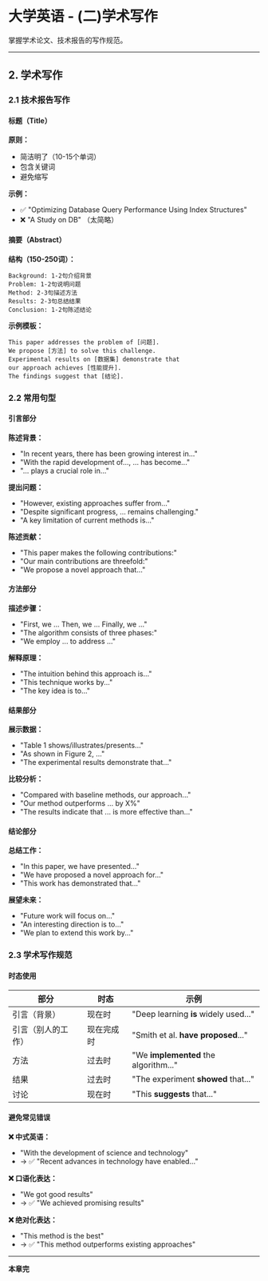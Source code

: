 # 大学英语 - (二)学术写作

掌握学术论文、技术报告的写作规范。

---

## 2. 学术写作

### 2.1 技术报告写作

#### 标题（Title）

**原则：**
- 简洁明了（10-15个单词）
- 包含关键词
- 避免缩写

**示例：**
- ✅ "Optimizing Database Query Performance Using Index Structures"
- ❌ "A Study on DB" （太简略）

#### 摘要（Abstract）

**结构（150-250词）：**

```
Background: 1-2句介绍背景
Problem: 1-2句说明问题
Method: 2-3句描述方法
Results: 2-3句总结结果
Conclusion: 1-2句陈述结论
```

**示例模板：**

```
This paper addresses the problem of [问题]. 
We propose [方法] to solve this challenge. 
Experimental results on [数据集] demonstrate that 
our approach achieves [性能提升]. 
The findings suggest that [结论].
```

### 2.2 常用句型

#### 引言部分

**陈述背景：**
- "In recent years, there has been growing interest in..."
- "With the rapid development of..., ... has become..."
- "... plays a crucial role in..."

**提出问题：**
- "However, existing approaches suffer from..."
- "Despite significant progress, ... remains challenging."
- "A key limitation of current methods is..."

**陈述贡献：**
- "This paper makes the following contributions:"
- "Our main contributions are threefold:"
- "We propose a novel approach that..."

#### 方法部分

**描述步骤：**
- "First, we ... Then, we ... Finally, we ..."
- "The algorithm consists of three phases:"
- "We employ ... to address ..."

**解释原理：**
- "The intuition behind this approach is..."
- "This technique works by..."
- "The key idea is to..."

#### 结果部分

**展示数据：**
- "Table 1 shows/illustrates/presents..."
- "As shown in Figure 2, ..."
- "The experimental results demonstrate that..."

**比较分析：**
- "Compared with baseline methods, our approach..."
- "Our method outperforms ... by X%"
- "The results indicate that ... is more effective than..."

#### 结论部分

**总结工作：**
- "In this paper, we have presented..."
- "We have proposed a novel approach for..."
- "This work has demonstrated that..."

**展望未来：**
- "Future work will focus on..."
- "An interesting direction is to..."
- "We plan to extend this work by..."

### 2.3 学术写作规范

#### 时态使用

| 部分 | 时态 | 示例 |
|------|------|------|
| 引言（背景） | 现在时 | "Deep learning **is** widely used..." |
| 引言（别人的工作） | 现在完成时 | "Smith et al. **have proposed**..." |
| 方法 | 过去时 | "We **implemented** the algorithm..." |
| 结果 | 过去时 | "The experiment **showed** that..." |
| 讨论 | 现在时 | "This **suggests** that..." |

#### 避免常见错误

**❌ 中式英语：**
- "With the development of science and technology" 
- → ✅ "Recent advances in technology have enabled..."

**❌ 口语化表达：**
- "We got good results" 
- → ✅ "We achieved promising results"

**❌ 绝对化表达：**
- "This method is the best" 
- → ✅ "This method outperforms existing approaches"

---

**本章完**
